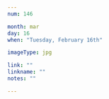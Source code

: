 ```yaml
---
num: 146

month: mar
day: 16
when: "Tuesday, February 16th"

imageType: jpg

link: ""
linkname: ""
notes: ""

---
```


